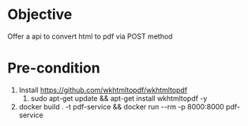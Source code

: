 # Objective
Offer a api to convert html to pdf via POST method

# Pre-condition
1. Install https://github.com/wkhtmltopdf/wkhtmltopdf
   1. sudo apt-get update && apt-get install wkhtmltopdf -y
2. docker build . -t pdf-service && docker run --rm -p 8000:8000 pdf-service